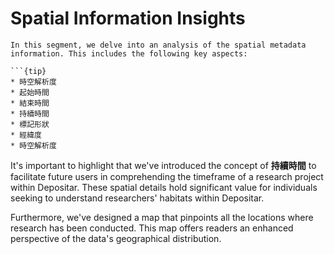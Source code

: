 # Spatial Information Insights

```{note}
In this segment, we delve into an analysis of the spatial metadata information. This includes the following key aspects:

```{tip}
* 時空解析度
* 起始時間
* 結束時間
* 持續時間
* 標記形狀
* 經緯度
* 時空解析度
```
It's important to highlight that we've introduced the concept of **持續時間** to facilitate future users in comprehending the timeframe of a research project within Depositar. These spatial details hold significant value for individuals seeking to understand researchers' habitats within Depositar.

Furthermore, we've designed a map that pinpoints all the locations where research has been conducted. This map offers readers an enhanced perspective of the data's geographical distribution.
```